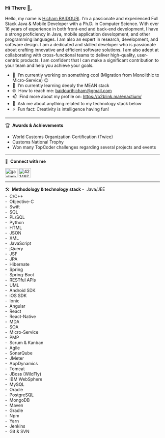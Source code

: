 ### Hi There 👋,
Hello, my name is [Hicham BAIDOURI](https://b2blink.ma/enactium/).
I'm a passionate and experienced Full Stack Java & Mobile Developer with a Ph.D. in Computer Science.
With over 16 years of experience in both front-end and back-end development, I have a strong proficiency in Java, mobile application development, and other programming languages. I am also an expert in research, development, and software design.
I am a dedicated and skilled developer who is passionate about crafting innovative and efficient software solutions. I am also adept at collaborating with cross-functional teams to deliver high-quality, user-centric products.
I am confident that I can make a significant contribution to your team and help you achieve your goals.

- 🔭 &nbsp;I’m currently working on something cool (Migration from Monolithic to Micro-Service) :wink:
- 🌱 &nbsp;I’m currently learning deeply the MEAN stack
- 🌐 &nbsp;How to reach me: baidourihicham@gmail.com
- 📫 &nbsp;Find more about my profile on: https://b2blink.ma/enactium/
- 💬 &nbsp;Ask me about anything related to my technology stack below
- ⚡ &nbsp;Fun fact: Creativity is intelligence having fun!

-------

🏆 &nbsp;**Awards & Achievements**
- World Customs Organization Certification (Twice)
- Customs National Trophy
- Won many TopCoder challenges regarding several projects and events

-------

🔗 &nbsp;**Connect with me**
<p align="left">
<a href="https://www.linkedin.com/in/hicham-baidouri-9665205/" target="blank"><img align="center" src="https://raw.githubusercontent.com/rahuldkjain/github-profile-readme-generator/master/src/images/icons/Social/linked-in-alt.svg" alt="gautamkrishnar" height="30" width="40" /></a>
<a href="https://stackoverflow.com/users/21341745" target="blank"><img align="center" src="https://raw.githubusercontent.com/rahuldkjain/github-profile-readme-generator/master/src/images/icons/Social/stack-overflow.svg" alt="4214976" height="30" width="40" /></a>

-------

🛠️ &nbsp;**Methodology & technology stack**
-&nbsp;&nbsp;Java/JEE<br/>
-&nbsp;&nbsp;C/C++<br/>
-&nbsp;&nbsp;Objective-C<br/>
-&nbsp;&nbsp;Swift<br/>
-&nbsp;&nbsp;SQL<br/>
-&nbsp;&nbsp;PL/SQL<br/>
-&nbsp;&nbsp;Python<br/>
-&nbsp;&nbsp;HTML<br/>
-&nbsp;&nbsp;JSON<br/>
-&nbsp;&nbsp;XML<br/>
-&nbsp;&nbsp;JavaScript<br/>
-&nbsp;&nbsp;jQuery<br/>
-&nbsp;&nbsp;JSF<br/>
-&nbsp;&nbsp;JPA<br/>
-&nbsp;&nbsp;Hibernate<br/>
-&nbsp;&nbsp;Spring<br/>
-&nbsp;&nbsp;Spring-Boot<br/>
-&nbsp;&nbsp;RESTful APIs<br/>
-&nbsp;&nbsp;UML<br/>
-&nbsp;&nbsp;Android SDK<br/>
-&nbsp;&nbsp;iOS SDK<br/>
-&nbsp;&nbsp;Ionic<br/>
-&nbsp;&nbsp;Angular<br/>
-&nbsp;&nbsp;React<br/>
-&nbsp;&nbsp;React-Native<br/>
-&nbsp;&nbsp;MDA<br/>
-&nbsp;&nbsp;SOA<br/>
-&nbsp;&nbsp;Micro-Service<br/>
-&nbsp;&nbsp;PMP<br/>
-&nbsp;&nbsp;Scrum & Kanban<br/>
-&nbsp;&nbsp;Agile<br/>
-&nbsp;&nbsp;SonarQube<br/>
-&nbsp;&nbsp;JMeter<br/>
-&nbsp;&nbsp;AppDynamics<br/>
-&nbsp;&nbsp;Tomcat<br/>
-&nbsp;&nbsp;JBoss (WildFly)<br/>
-&nbsp;&nbsp;IBM WebSphere<br/>
-&nbsp;&nbsp;MySQL<br/>
-&nbsp;&nbsp;Oracle<br/>
-&nbsp;&nbsp;PostgreSQL<br/>
-&nbsp;&nbsp;MongoDB<br/>
-&nbsp;&nbsp;Maven<br/>
-&nbsp;&nbsp;Gradle<br/>
-&nbsp;&nbsp;Npm<br/>
-&nbsp;&nbsp;Yarn<br/>
-&nbsp;&nbsp;Jenkins<br/>
-&nbsp;&nbsp;Git & SVN

